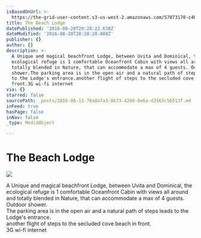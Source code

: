 ```yaml
---
isBasedOnUrl: >-
  https://the-grid-user-content.s3-us-west-2.amazonaws.com/57873170-c4bc-43c2-8e61-c21294f38c1c.jpg
title: The Beach Lodge
datePublished: '2016-08-20T20:28:22.638Z'
dateModified: '2016-08-20T20:28:20.008Z'
publisher: {}
author: []
description: >-
  A Unique and magical beachfront Lodge, between Uvita and Dominical, the
  ecological refuge is 1 comfortable Oceanfront Cabin with views all around and
  totally blended in Nature, that can accommodate a max of 4 guests. Outdoor
  shower.The parking area is in the open air and a natural path of steps leads
  to the Lodge's entrance.another flight of steps to the secluded cove beach in
  front.3G wi-fi internet
via: {}
starred: false
sourcePath: _posts/2016-06-11-76a0a7a3-8b73-42d8-8e6a-d3565c56513f.md
inFeed: true
hasPage: false
inNav: false
_type: MediaObject

---
```

# The Beach Lodge
![](https://the-grid-user-content.s3-us-west-2.amazonaws.com/1cc77697-99d4-4f84-a804-a3ce06ea7f3d.jpg)

A Unique and magical beachfront Lodge, between Uvita and Dominical, the ecological refuge is 1 comfortable Oceanfront Cabin with views all around and totally blended in Nature, that can accommodate a max of 4 guests. Outdoor shower.  
The parking area is in the open air and a natural path of steps leads to the Lodge's entrance.  
another flight of steps to the secluded cove beach in front.  
3G wi-fi internet